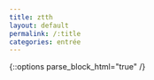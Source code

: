 ```yaml
---
title: ztth
layout: default
permalink: /:title
categories: entrée
---
```


{::options parse_block_html="true" /}

<div id="main" class='content'>

</div>